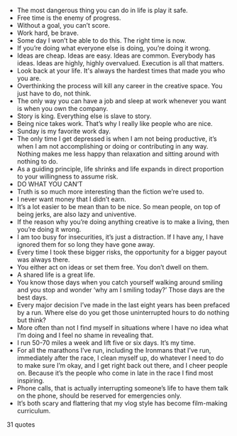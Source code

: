  - The most dangerous thing you can do in life is play it safe.
 - Free time is the enemy of progress.
 - Without a goal, you can’t score.
 - Work hard, be brave.
 - Some day I won’t be able to do this. The right time is now.
 - If you’re doing what everyone else is doing, you’re doing it wrong.
 - Ideas are cheap. Ideas are easy. Ideas are common. Everybody has ideas. Ideas are highly, highly overvalued. Execution is all that matters.
 - Look back at your life. It's always the hardest times that made you who you are.
 - Overthinking the process will kill any career in the creative space. You just have to do, not think.
 - The only way you can have a job and sleep at work whenever you want is when you own the company.
 - Story is king. Everything else is slave to story.
 - Being nice takes work. That’s why I really like people who are nice.
 - Sunday is my favorite work day.
 - The only time I get depressed is when I am not being productive, it’s when I am not accomplishing or doing or contributing in any way. Nothing makes me less happy than relaxation and sitting around with nothing to do.
 - As a guiding principle, life shrinks and life expands in direct proportion to your willingness to assume risk.
 - DO WHAT YOU CAN’T
 - Truth is so much more interesting than the fiction we’re used to.
 - I never want money that I didn’t earn.
 - It’s a lot easier to be mean than to be nice. So mean people, on top of being jerks, are also lazy and univentive.
 - If the reason why you’re doing anything creative is to make a living, then you’re doing it wrong.
 - I am too busy for insecurities, it’s just a distraction. If I have any, I have ignored them for so long they have gone away.
 - Every time I took these bigger risks, the opportunity for a bigger payout was always there.
 - You either act on ideas or set them free. You don’t dwell on them.
 - A shared life is a great life.
 - You know those days when you catch yourself walking around smiling and you stop and wonder ‘why am I smiling today?’ Those days are the best days.
 - Every major decision I’ve made in the last eight years has been prefaced by a run. Where else do you get those uninterrupted hours to do nothing but think?
 - More often than not I find myself in situations where I have no idea what I’m doing and I feel no shame in revealing that.
 - I run 50-70 miles a week and lift five or six days. It’s my time. 
 - For all the marathons I’ve run, including the Ironmans that I’ve run, immediately after the race, I clean myself up, do whatever I need to do to make sure I’m okay, and I get right back out there, and I cheer people on. Because it’s the people who come in late in the race I find most inspiring.
 - Phone calls, that is actually interrupting someone’s life to have them talk on the phone, should be reserved for emergencies only.
 - It’s both scary and flattering that my vlog style has become film-making curriculum.

31 quotes